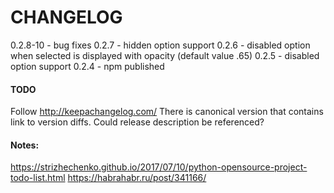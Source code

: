 # CHANGELOG

0.2.8-10 - bug fixes
0.2.7 - hidden option support
0.2.6 - disabled option when selected is displayed with opacity (default value .65)
0.2.5 - disabled option support
0.2.4 - npm published


#### TODO
Follow http://keepachangelog.com/
There is canonical version that contains link to version diffs.
Could release description be referenced?

#### Notes:
https://strizhechenko.github.io/2017/07/10/python-opensource-project-todo-list.html
https://habrahabr.ru/post/341166/
 